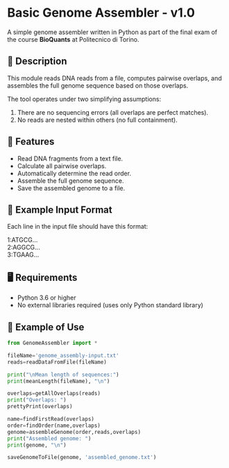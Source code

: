 # Basic Genome Assembler - v1.0

A simple genome assembler written in Python as part of the final exam of the course **BioQuants** at Politecnico di Torino.

## 📘 Description

This module reads DNA reads from a file, computes pairwise overlaps, and assembles the full genome sequence based on those overlaps.

The tool operates under two simplifying assumptions:
1. There are no sequencing errors (all overlaps are perfect matches).
2. No reads are nested within others (no full containment).

## 🚀 Features

- Read DNA fragments from a text file.
- Calculate all pairwise overlaps.
- Automatically determine the read order.
- Assemble the full genome sequence.
- Save the assembled genome to a file.

## 🧪 Example Input Format

Each line in the input file should have this format:

1:ATGCG...  
2:AGGCG...  
3:TGAAG...  


## 🖥️ Requirements

- Python 3.6 or higher  
- No external libraries required (uses only Python standard library)

## 🧠 Example of Use

```python
from GenomeAssembler import *

fileName='genome_assembly-input.txt' 
reads=readDataFromFile(fileName)

print("\nMean length of sequences:")
print(meanLength(fileName), "\n") 

overlaps=getAllOverlaps(reads)
print("Overlaps: ") 
prettyPrint(overlaps)

name=findFirstRead(overlaps) 
order=findOrder(name,overlaps) 
genome=assembleGenome(order,reads,overlaps) 
print("Assembled genome: ")
print(genome, "\n") 

saveGenomeToFile(genome, 'assembled_genome.txt')
